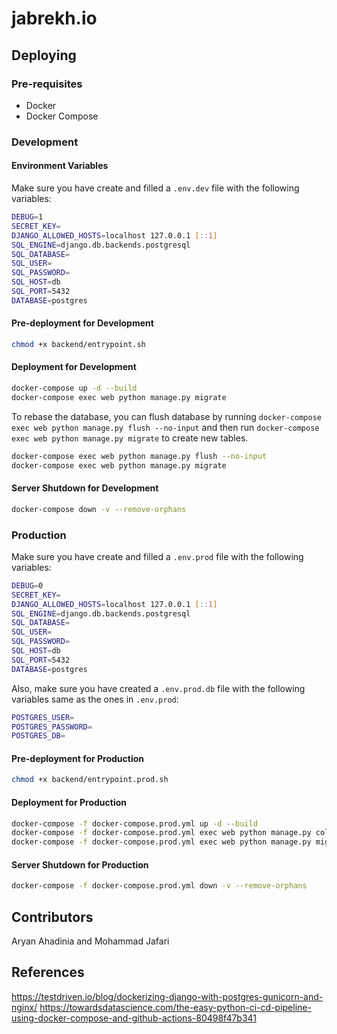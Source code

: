 # jabrekh.io

## Deploying

### Pre-requisites

- Docker
- Docker Compose

### Development

#### Environment Variables

Make sure you have create and filled a `.env.dev` file with the following variables:

```bash
DEBUG=1
SECRET_KEY=
DJANGO_ALLOWED_HOSTS=localhost 127.0.0.1 [::1]
SQL_ENGINE=django.db.backends.postgresql
SQL_DATABASE=
SQL_USER=
SQL_PASSWORD=
SQL_HOST=db
SQL_PORT=5432
DATABASE=postgres
```

#### Pre-deployment for Development

```bash
chmod +x backend/entrypoint.sh
```

#### Deployment for Development

```bash
docker-compose up -d --build
docker-compose exec web python manage.py migrate
```

To rebase the database, you can flush database by running `docker-compose exec web python manage.py flush --no-input` and then run `docker-compose exec web python manage.py migrate` to create new tables.

```bash
docker-compose exec web python manage.py flush --no-input
docker-compose exec web python manage.py migrate
```

#### Server Shutdown for Development

```bash
docker-compose down -v --remove-orphans
```

### Production

Make sure you have create and filled a `.env.prod` file with the following variables:

```bash
DEBUG=0
SECRET_KEY=
DJANGO_ALLOWED_HOSTS=localhost 127.0.0.1 [::1]
SQL_ENGINE=django.db.backends.postgresql
SQL_DATABASE=
SQL_USER=
SQL_PASSWORD=
SQL_HOST=db
SQL_PORT=5432
DATABASE=postgres
```

Also, make sure you have created a `.env.prod.db` file with the following variables same as the ones in `.env.prod`:

```bash
POSTGRES_USER=
POSTGRES_PASSWORD=
POSTGRES_DB=
```

#### Pre-deployment for Production

```bash
chmod +x backend/entrypoint.prod.sh
```

#### Deployment for Production

```bash
docker-compose -f docker-compose.prod.yml up -d --build
docker-compose -f docker-compose.prod.yml exec web python manage.py collectstatic --no-input --clear
docker-compose -f docker-compose.prod.yml exec web python manage.py migrate --noinput
```

#### Server Shutdown for Production

```bash
docker-compose -f docker-compose.prod.yml down -v --remove-orphans
```

## Contributors

Aryan Ahadinia and Mohammad Jafari

## References

<https://testdriven.io/blog/dockerizing-django-with-postgres-gunicorn-and-nginx/>
<https://towardsdatascience.com/the-easy-python-ci-cd-pipeline-using-docker-compose-and-github-actions-80498f47b341>
